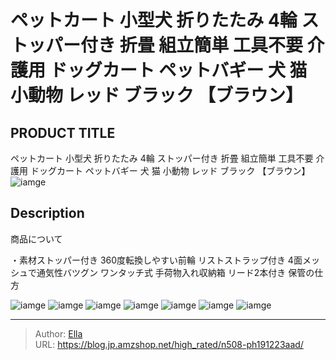 # ペットカート 小型犬 折りたたみ 4輪 ストッパー付き 折畳 組立簡単 工具不要 介護用 ドッグカート ペットバギー 犬 猫 小動物 レッド ブラック 【ブラウン】


## PRODUCT TITLE 

ペットカート 小型犬 折りたたみ 4輪 ストッパー付き 折畳 組立簡単 工具不要 介護用 ドッグカート ペットバギー 犬 猫 小動物 レッド ブラック 【ブラウン】![iamge](https://b2bfiles1.gigab2b.cn/image/wkseller/304/PH191223AAD/20200722_e84fe0cb23aec52c920e679d9949a2b2.jpg)

## Description

商品について

・素材ストッパー付き
360度転換しやすい前輪
リストストラップ付き
4面メッシュで通気性バツグン
ワンタッチ式
手荷物入れ収納箱
リード2本付き
保管の仕方


![iamge](https://b2bfiles1.gigab2b.cn/image/wkseller/304/PH191223AAD/20200722_c249a1edeeae143d7c19b2d9376fc85a.jpg)
![iamge](https://b2bfiles1.gigab2b.cn/image/wkseller/304/PH191223AAD/20200722_3552a679976475b2e02e72166cd5b902.jpg)
![iamge](https://b2bfiles1.gigab2b.cn/image/wkseller/304/PH191223AAD/20200722_f25b678df43864cb7e5280dee3831bc1.jpg)
![iamge](https://b2bfiles1.gigab2b.cn/image/wkseller/304/PH191223AAD/20200722_e95ddcf9b11457dc71c2c9228edb7acb.jpg)
![iamge](https://b2bfiles1.gigab2b.cn/image/wkseller/304/PH191223AAD/20200722_6d5e660c9f5a6f9bfb279caac6b86402.jpg)
![iamge](https://b2bfiles1.gigab2b.cn/image/wkseller/304/191223/20200119_4fcf34d50a04248a41770a49da981c26.jpg)
![iamge](https://b2bfiles1.gigab2b.cn/image/wkseller/304/191223/20200722_4567e0b0cd209687bd9c0200ccce6a8b.jpg)


---

> Author: [Ella](https://blog.jp.amzshop.net/)  
> URL: https://blog.jp.amzshop.net/high_rated/n508-ph191223aad/  

